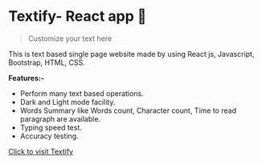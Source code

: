 # Textify- React app 📄

> Customize your text here 

This is text based single page website made by using React js, Javascript, Bootstrap, HTML, CSS.

**Features:-**

 - Perform many text based operations. 
 - Dark and Light mode facility. 
 - Words Summary like Words count, Character count, Time to read paragraph are available.
 - Typing speed test. 
 - Accuracy testing. 


 [Click to visit Textify](https://main--astounding-frangollo-0ca054.netlify.app/)
